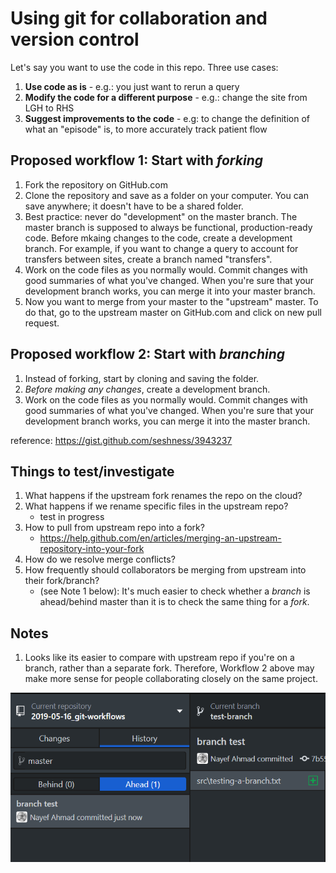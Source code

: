 # Using git for collaboration and version control 

Let's say you want to use the code in this repo. Three use cases: 
1. **Use code as is**  - e.g.:  you just want to rerun a query 
2. **Modify the code for a different purpose**  - e.g.: change the site from LGH to RHS
3. **Suggest improvements to the code**  - e.g: to change the definition of what an "episode" is, to more accurately track patient flow

## Proposed workflow 1: Start with *forking* 
1. Fork the repository on GitHub.com
2. Clone the repository and save as a folder on your computer. You can save anywhere; it doesn't have to be a shared folder. 
3. Best practice: never do "development" on the master branch. The master branch is supposed to always be functional, production-ready code. Before mkaing changes to the code, create a development branch. For example, if you want to change a query to account for transfers between sites, create a branch named "transfers". 
3. Work on the code files as you normally would. Commit changes with good summaries of what you've changed. When you're sure that your development branch works, you can merge it into your master branch. 
4. Now you want to merge from your master to the "upstream" master. To do that, go to the upstream master on GitHub.com and click on new pull request. 

## Proposed workflow 2: Start with *branching* 
1. Instead of forking, start by cloning and saving the folder. 
2. *Before making any changes*, create a development branch. 
3. Work on the code files as you normally would. Commit changes with good summaries of what you've changed. When you're sure that your development branch works, you can merge it into the master branch. 

reference: https://gist.github.com/seshness/3943237 


## Things to test/investigate
1. What happens if the upstream fork renames the repo on the cloud? 
2. What happens if we rename specific files in the upstream repo? 
    - test in progress 
3. How to pull from upstream repo into a fork? 
    - https://help.github.com/en/articles/merging-an-upstream-repository-into-your-fork
4. How do we resolve merge conflicts? 
5. How frequently should collaborators be merging from upstream into their fork/branch? 
    - (see Note 1 below): It's much easier to check whether a *branch* is ahead/behind master than it is to check the same thing for a *fork*. 

## Notes 
1. Looks like its easier to compare with upstream repo if you're on a branch, rather than a separate fork. Therefore, Workflow 2 above may make more sense for people collaborating closely on the same project. 

![image](https://raw.githubusercontent.com/nayefahmad/2019-05-16_git-workflows/master/images/2019-05-31_comparing-branch-with-master.PNG)